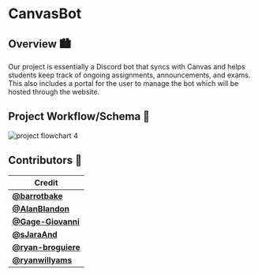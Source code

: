 # CanvasBot

## Overview 🏙
Our project is essentially a Discord bot that syncs with Canvas and helps students keep track of ongoing assignments, announcements, and exams. This also includes a portal for the user to manage the bot which will be hosted through the website.

## Project Workflow/Schema 🌊
![project flowchart 4](https://user-images.githubusercontent.com/22351537/145002624-6cade9b2-c4f4-4691-84e3-e26a2dd8101f.png)

## Contributors 🚧

| Credit                                                     | 
| ---------------------------------------------------------- |
| [**@barrotbake**](https://github.com/barrotbake)           | 
| [**@AlanBlandon**](https://github.com/AlanBlandon)         |
| [**@Gage-Giovanni**](https://github.com/Gage-Giovanni)                   |
| [**@sJaraAnd**](https://github.com/JaraAnd)                |
| [**@ryan-broguiere**](https://github.com/ryan-broguiere)   |
| [**@ryanwillyams**](https://github.com/ryanwillyams)       |
